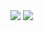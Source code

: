<img src="https://github-readme-stats.vercel.app/api?username=szymonSumara&show_icons=false&count_private=true" /> 

<img src="https://github-readme-stats.vercel.app/api/top-langs/?username=szymonSumara&exclude_repo=studies,html,java" />
